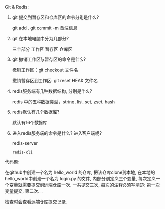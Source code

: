 Git & Redis:

1. git 提交到暂存区和仓库区的命令分别是什么?

     git add .   git commit -m 备注信息

     

2. git 在本地电脑中分为几部分? 

     三个部分  工作区  暂存区  仓库区

     

3. git 撤销工作区与暂存区的命令是什么?

   撤销工作区：git checkout 文件名

   撤销暂存区到工作区: git reset HEAD 文件名

   

4. redis服务端有几种数据结构, 分别是什么?

     redis 中的五种数据类型，string, list, set, zset, hash

    

5. redis默认有几个数据库?

     默认有16个数据库

    

6. 进入redis服务端的命令是什么? 进入客户端呢?

     redis-server

       redis-cli

代码题: 

在github中创建一个名为 hello_world 的仓库, 把该仓库clone到本地, 在本地的hello_world中创建一个名为 login.py 的文件, 内部分别定义三个变量, 每次定义一个变量就需要提交到远端仓库一次. 一共提交三次, 每次的注释必须写清楚: 第一次变量提交, 第二次....

检查时会查看远端仓库提交记录.

